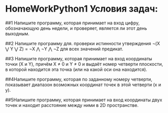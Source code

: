 # HomeWorkPython1 Условия задач:
##1 Напишите программу, которая принимает на вход цифру, обозначающую день недели, и проверяет, является ли этот день выходным.

##2 Напишите программу для. проверки истинности утверждения ¬(X ⋁ Y ⋁ Z) = ¬X ⋀ ¬Y ⋀ ¬Z для всех значений предикат.

##3 Напишите программу, которая принимает на вход координаты точки (X и Y), причём X ≠ 0 и Y ≠ 0 и выдаёт номер четверти плоскости, в которой находится эта точка (или на какой оси она находится).

##4Напишите программу, которая по заданному номеру четверти, показывает диапазон возможных координат точек в этой четверти (x и y).

##5Напишите программу, которая принимает на вход координаты двух точек и находит расстояние между ними в 2D пространстве.
